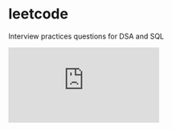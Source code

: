 # leetcode
Interview practices questions for DSA and SQL

<embed src="https://github.com/gourab337/leetcode/blob/main/SQL/Calculate%20Special%20Bonus.pdf" type="application/pdf">

